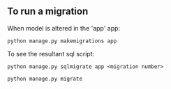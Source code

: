 ## To run a migration
When model is altered in the 'app' app:

```
python manage.py makemigrations app
```

To see the resultant sql script:

```
python manage.py sqlmigrate app <migration number>
```

```
python manage.py migrate
```